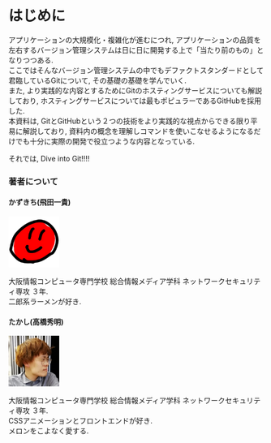 # はじめに
アプリケーションの大規模化・複雑化が進むにつれ, アプリケーションの品質を左右するバージョン管理システムは日に日に開発する上で「当たり前のもの」となりつつある.  
ここではそんなバージョン管理システムの中でもデファクトスタンダードとして君臨しているGitについて, その基礎の基礎を学んでいく.  
また, より実践的な内容とするためにGitのホスティングサービスについても解説しており, ホスティングサービスについては最もポピュラーであるGitHubを採用した.  
本資料は, GitとGitHubという２つの技術をより実践的な視点からできる限り平易に解説しており, 資料内の概念を理解しコマンドを使いこなせるようになるだけでも十分に実際の開発で役立つような内容となっている.

それでは, Dive into Git!!!!

### 著者について

#### かずきち(飛田一貴)

<img src="../img/00_opening/kazukichi.png" width="100">


大阪情報コンピュータ専門学校 総合情報メディア学科 ネットワークセキュリティ専攻 ３年.  
二郎系ラーメンが好き.

#### たかし(高橋秀明)

<img src="../img/00_opening/takashi.jpg" width="100">

大阪情報コンピュータ専門学校 総合情報メディア学科 ネットワークセキュリティ専攻 ３年.  
CSSアニメーションとフロントエンドが好き.  
メロンをこよなく愛する.
